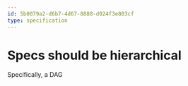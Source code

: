```yaml
---
id: 5b0079a2-d6b7-4d67-8888-d024f3e803cf
type: specification
---
```


# Specs should be hierarchical

Specifically, a DAG
